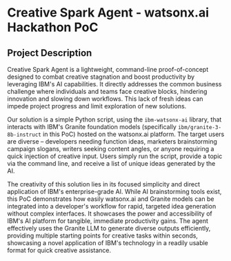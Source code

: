 # Creative Spark Agent - watsonx.ai Hackathon PoC

## Project Description

Creative Spark Agent is a lightweight, command-line proof-of-concept designed to combat creative stagnation and boost productivity by leveraging IBM's AI capabilities. It directly addresses the common business challenge where individuals and teams face creative blocks, hindering innovation and slowing down workflows. This lack of fresh ideas can impede project progress and limit exploration of new solutions.

Our solution is a simple Python script, using the `ibm-watsonx-ai` library, that interacts with IBM's Granite foundation models (specifically `ibm/granite-3-8b-instruct` in this PoC) hosted on the watsonx.ai platform. The target users are diverse – developers needing function ideas, marketers brainstorming campaign slogans, writers seeking content angles, or anyone requiring a quick injection of creative input. Users simply run the script, provide a topic via the command line, and receive a list of unique ideas generated by the AI.

The creativity of this solution lies in its focused simplicity and direct application of IBM's enterprise-grade AI. While AI brainstorming tools exist, this PoC demonstrates how easily watsonx.ai and Granite models can be integrated into a developer's workflow for rapid, targeted idea generation without complex interfaces. It showcases the power and accessibility of IBM's AI platform for tangible, immediate productivity gains. The agent effectively uses the Granite LLM to generate diverse outputs efficiently, providing multiple starting points for creative tasks within seconds, showcasing a novel application of IBM's technology in a readily usable format for quick creative assistance. 